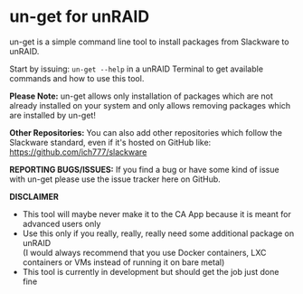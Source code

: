 # un-get for unRAID

un-get is a simple command line tool to install packages from Slackware to unRAID.

Start by issuing: `un-get --help` in a unRAID Terminal to get available commands and how to use this tool.

**Please Note:** un-get allows only installation of packages which are not already installed on your system and only allows removing packages which are installed by un-get!

**Other Repositories:** You can also add other repositories which follow the Slackware standard, even if it's hosted on GitHub like: https://github.com/ich777/slackware

**REPORTING BUGS/ISSUES:**
If you find a bug or have some kind of issue with un-get please use the issue tracker here on GitHub.

**DISCLAIMER**
- This tool will maybe never make it to the CA App because it is meant for advanced users only
- Use this only if you really, really, really need some additional package on unRAID  
(I would always recommend that you use Docker containers, LXC containers or VMs instead of running it on bare metal)
- This tool is currently in development but should get the job just done fine